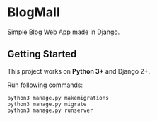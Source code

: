 # BlogMall
Simple Blog Web App made in Django.

## Getting Started
This project works on **Python 3+** and Django 2+.

Run following commands:
```
python3 manage.py makemigrations
python3 manage.py migrate
python3 manage.py runserver
```